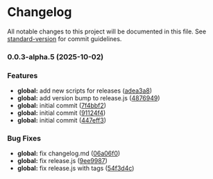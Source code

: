 # Changelog

All notable changes to this project will be documented in this file. See [standard-version](https://github.com/conventional-changelog/standard-version) for commit guidelines.

### 0.0.3-alpha.5 (2025-10-02)


### Features

* **global:** add new scripts for releases ([adea3a8](https://github.com/Hvlikk/inz_be/commit/adea3a83030f044ebb3c5fe7e2bfc5c113140dd2))
* **global:** add version bump to release.js ([4876949](https://github.com/Hvlikk/inz_be/commit/48769495e312dce42fac90e2b1b3ace4d9cdc818))
* **global:** initial commit ([7f4bbf2](https://github.com/Hvlikk/inz_be/commit/7f4bbf2558d6d44b7564db7b17770f1d8c9b7c19))
* **global:** initial commit ([91124f4](https://github.com/Hvlikk/inz_be/commit/91124f4828bf698616823bd70448b71d2780f77e))
* **global:** initial commit ([447eff3](https://github.com/Hvlikk/inz_be/commit/447eff3cca0d4b675135f8016b8fc533c7d95e2c))


### Bug Fixes

* **global:** fix changelog.md ([06a06f0](https://github.com/Hvlikk/inz_be/commit/06a06f09b346410145085f668421dfb1087e1ccc))
* **global:** fix release.js ([9ee9987](https://github.com/Hvlikk/inz_be/commit/9ee99873ef053fe1ec6bb7250bca7420bf011389))
* **global:** fix release.js with tags ([54f3d4c](https://github.com/Hvlikk/inz_be/commit/54f3d4cee3250153c47a382a7f16b91dedd97ad3))
